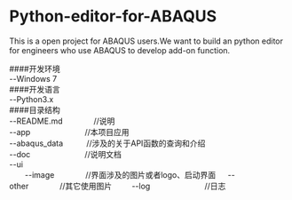 # Python-editor-for-ABAQUS
This is a open project for ABAQUS users.We want to build an python editor for engineers who use ABAQUS to develop add-on function.

####开发环境  
--Windows 7  
####开发语言  
--Python3.x  
####目录结构  
--README.md　　　　//说明  
--app　　　　　　　//本项目应用  
--abaqus_data　　　//涉及的关于API函数的查询和介绍  
--doc　　　　　　　//说明文档  
--ui  
　　--image　　　　//界面涉及的图片或者logo、启动界面  　
   --other　　　　//其它使用图片  　　
--log　　　　　　　//日志 

